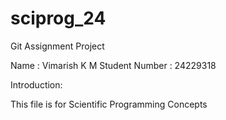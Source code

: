 # sciprog_24

Git Assignment Project

Name : Vimarish K M
Student Number : 24229318

Introduction:

This file is for Scientific Programming Concepts

